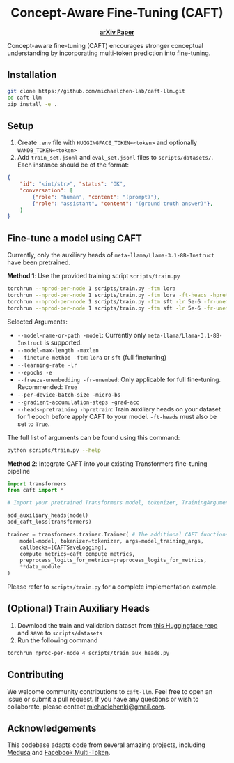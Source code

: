 <div align="center"><h1>Concept-Aware Fine-Tuning (CAFT)</h1></div>

<p align="center">
<a href="https://www.arxiv.org/abs/2506.07833"><b>arXiv Paper</b></a>
</p>

Concept-aware fine-tuning (CAFT) encourages stronger conceptual understanding by incorporating multi-token prediction into fine-tuning.

## Installation

```bash
git clone https://github.com/michaelchen-lab/caft-llm.git
cd caft-llm
pip install -e .
```

## Setup

1. Create `.env` file with `HUGGINGFACE_TOKEN=<token>` and optionally `WANDB_TOKEN=<token>`
2. Add `train_set.jsonl` and `eval_set.jsonl` files to `scripts/datasets/`. Each instance should be of the format:

```json
{
    "id": "<int/str>", "status": "OK", 
    "conversation": [
        {"role": "human", "content": "(prompt)"}, 
        {"role": "assistant", "content": "(ground truth answer)"},
    ]
}
```

## Fine-tune a model using CAFT

Currently, only the auxiliary heads of `meta-llama/Llama-3.1-8B-Instruct` have been pretrained.

**Method 1**: Use the provided training script `scripts/train.py` 

```bash
torchrun --nprod-per-node 1 scripts/train.py -ftm lora 
torchrun --nprod-per-node 1 scripts/train.py -ftm lora -ft-heads -hpretrain
torchrun --nprod-per-node 1 scripts/train.py -ftm sft -lr 5e-6 -fr-unembed
torchrun --nprod-per-node 1 scripts/train.py -ftm sft -lr 5e-6 -fr-unembed -ft-heads -hpretrain
```

Selected Arguments:
- `--model-name-or-path -model`: Currently only `meta-llama/Llama-3.1-8B-Instruct` is supported.
- `--model-max-length -maxlen`
- `--finetune-method -ftm`: `lora` or `sft` (full finetuning)
- `--learning-rate -lr`
- `--epochs -e`
- `--freeze-unembedding -fr-unembed`: Only applicable for full fine-tuning. Recommended: `True`
- `--per-device-batch-size -micro-bs`
- `--gradient-accumulation-steps -grad-acc`
- `--heads-pretraining -hpretrain`: Train auxiliary heads on your dataset for 1 epoch before apply CAFT to your model. `-ft-heads` must also be set to `True`.

The full list of arguments can be found using this command:

```bash
python scripts/train.py --help
```

**Method 2**: Integrate CAFT into your existing Transformers fine-tuning pipeline

```python
import transformers
from caft import *

# Import your pretrained Transformers model, tokenizer, TrainingArguments, and data_module

add_auxiliary_heads(model)
add_caft_loss(transformers)

trainer = transformers.trainer.Trainer( # The additional CAFT functions track and save the auxiliary losses
    model=model, tokenizer=tokenizer, args=model_training_args,
    callbacks=[CAFTSaveLogging], 
    compute_metrics=caft_compute_metrics, 
    preprocess_logits_for_metrics=preprocess_logits_for_metrics, 
    **data_module
)
```

Please refer to `scripts/train.py` for a complete implementation example.

## (Optional) Train Auxiliary Heads

1. Download the train and validation dataset from [this Huggingface repo](https://huggingface.co/datasets/michaelchenkj/CAFT-Auxiliary-Head-Dataset) and save to `scripts/datasets`
2. Run the following command

```bash
torchrun nproc-per-node 4 scripts/train_aux_heads.py
```

## Contributing

We welcome community contributions to `caft-llm`. Feel free to open an issue or submit a pull request. If you have any questions or wish to collaborate, please contact michaelchenkj@gmail.com.

## Acknowledgements

This codebase adapts code from several amazing projects, including [Medusa](https://github.com/FasterDecoding/Medusa) and [Facebook Multi-Token](https://huggingface.co/facebook/multi-token-prediction). 
